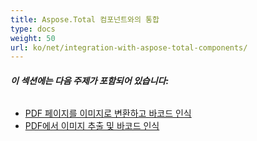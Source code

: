 ```yaml
---
title: Aspose.Total 컴포넌트와의 통합
type: docs
weight: 50
url: ko/net/integration-with-aspose-total-components/
---
```


###### **이 섹션에는 다음 주제가 포함되어 있습니다:**
- [PDF 페이지를 이미지로 변환하고 바코드 인식](/pdf/net/convert-pdf-pages-to-images-and-recognize-barcodes/)
- [PDF에서 이미지 추출 및 바코드 인식](/pdf/net/extract-images-from-pdf-and-recognize-barcodes/)
